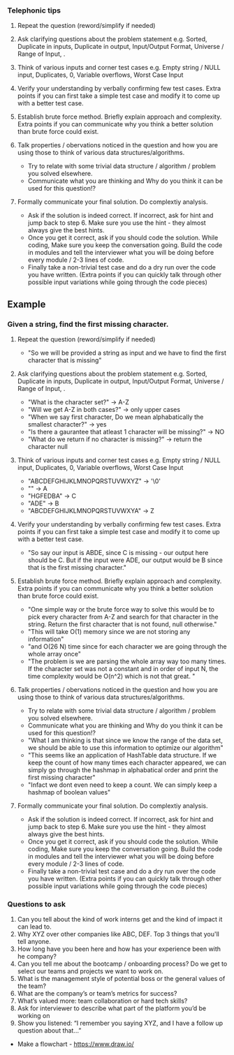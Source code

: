 ### Telephonic tips

1. Repeat the question (reword/simplify if needed)

2. Ask clarifying questions about the problem statement
    e.g. Sorted, Duplicate in inputs, Duplicate in output, Input/Output Format, Universe / Range of Input, .

3. Think of various inputs and corner test cases
    e.g. Empty string / NULL input, Duplicates, 0, Variable overflows, Worst Case Input

4. Verify your understanding by verbally confirming few test cases. Extra points if you can first take a simple test case and modify it to come up with a better test case.

5. Establish brute force method. Briefly explain approach and complexity. Extra points if you can communicate why you think a better solution than brute force could exist.

6. Talk properties / obervations noticed in the question and how you are using those to think of various data structures/algorithms. 
    + Try to relate with some trivial data structure / algorithm / problem you solved elsewhere.
    + Communicate what you are thinking and Why do you think it can be used for this question!?

7. Formally communicate your final solution. Do complextiy analysis. 
    + Ask if the solution is indeed correct. If incorrect, ask for hint and jump back to step 6. Make sure you use the hint - they almost always give the best hints. 
    + Once you get it correct, ask if you should code the solution. While coding, Make sure you keep the conversation going. Build the code in modules and tell the interviewer what you will be doing before every module / 2-3 lines of code. 
    + Finally take a non-trivial test case and do a dry run over the code you have written. (Extra points if you can quickly talk through other possible input variations while going through the code pieces)


## Example

### Given a string, find the first missing character.

1. Repeat the question (reword/simplify if needed)
    - "So we will be provided a string as input and we have to find the first character that is missing"

2. Ask clarifying questions about the problem statement
    e.g. Sorted, Duplicate in inputs, Duplicate in output, Input/Output Format, Universe / Range of Input, .
    - "What is the character set?" -> A-Z
    - "Will we get A-Z in both cases?" -> only upper cases
    - "When we say first character, Do we mean alphabatically the smallest character?" -> yes
    - "Is there a gaurantee that atleast 1 character will be missing?" -> NO
    - "What do we return if no character is missing?" -> return the character null

3. Think of various inputs and corner test cases
    e.g. Empty string / NULL input, Duplicates, 0, Variable overflows, Worst Case Input
    - "ABCDEFGHIJKLMNOPQRSTUVWXYZ" -> '\0'
    - "" -> A
    - "HGFEDBA" -> C
    - "ADE" -> B
    - "ABCDEFGHIJKLMNOPQRSTUVWXYA" -> Z

4. Verify your understanding by verbally confirming few test cases. Extra points if you can first take a simple test case and modify it to come up with a better test case.
    - "So say our input is ABDE, since C is missing - our output here should be C. But if the input were ADE, our output would be B since that is the first missing character."

5. Establish brute force method. Briefly explain approach and complexity. Extra points if you can communicate why you think a better solution than brute force could exist.
    - "One simple way or the brute force way to solve this would be to pick every character from A-Z and search for that character in the string. Return the first character that is not found, null otherwise."
    - "This will take O(1) memory since we are not storing any information"
    - "and O(26 N) time since for each character we are going through the whole array once"
    - "The problem is we are parsing the whole array way too many times. If the character set was not a constant and in order of input N, the time complexity would be O(n^2) which is not that great. "

6. Talk properties / obervations noticed in the question and how you are using those to think of various data structures/algorithms. 
    + Try to relate with some trivial data structure / algorithm / problem you solved elsewhere.
    + Communicate what you are thinking and Why do you think it can be used for this question!?

    - "What I am thinking is that since we know the range of the data set, we should be able to use this information to optimize our algorithm"
    - "This seems like an application of HashTable data structure. If we keep the count of how many times each character appeared, we can simply go through the hashmap in alphabatical order and print the first missing character"
    - "Infact we dont even need to keep a count. We can simply keep a hashmap of boolean values"

7. Formally communicate your final solution. Do complextiy analysis. 
    + Ask if the solution is indeed correct. If incorrect, ask for hint and jump back to step 6. Make sure you use the hint - they almost always give the best hints. 
    + Once you get it correct, ask if you should code the solution. While coding, Make sure you keep the conversation going. Build the code in modules and tell the interviewer what you will be doing before every module / 2-3 lines of code. 
    + Finally take a non-trivial test case and do a dry run over the code you have written. (Extra points if you can quickly talk through other possible input variations while going through the code pieces)


### Questions to ask

1. Can you tell about the kind of work interns get and the kind of impact it can lead to.
2. Why XYZ over other companies like ABC, DEF. Top 3 things that you'll tell anyone.
3. How long have you been here and how has your experience been with he company?
4. Can you tell me about the bootcamp / onboarding process? Do we get to select our teams and projects we want to work on.
5. What is the management style of potential boss or the general values of the team?
6. What are the company’s or team’s metrics for success?
7. What’s valued more: team collaboration or hard tech skills?
8. Ask for interviewer to describe what part of the platform you’d be working on
9. Show you listened: “I remember you saying XYZ, and I have a follow up question about that…”


- Make a flowchart - https://www.draw.io/